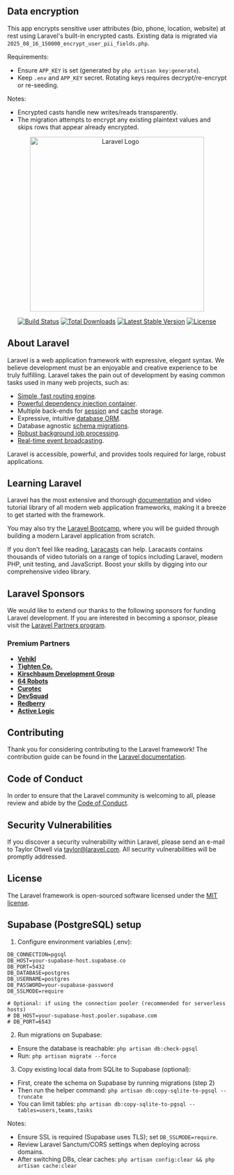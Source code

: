 ## Data encryption

This app encrypts sensitive user attributes (bio, phone, location, website) at rest using Laravel's built-in encrypted casts. Existing data is migrated via `2025_08_16_150000_encrypt_user_pii_fields.php`.

Requirements:
- Ensure `APP_KEY` is set (generated by `php artisan key:generate`).
- Keep `.env` and `APP_KEY` secret. Rotating keys requires decrypt/re-encrypt or re-seeding.

Notes:
- Encrypted casts handle new writes/reads transparently.
- The migration attempts to encrypt any existing plaintext values and skips rows that appear already encrypted.

<p align="center"><a href="https://laravel.com" target="_blank"><img src="https://raw.githubusercontent.com/laravel/art/master/logo-lockup/5%20SVG/2%20CMYK/1%20Full%20Color/laravel-logolockup-cmyk-red.svg" width="400" alt="Laravel Logo"></a></p>

<p align="center">
<a href="https://github.com/laravel/framework/actions"><img src="https://github.com/laravel/framework/workflows/tests/badge.svg" alt="Build Status"></a>
<a href="https://packagist.org/packages/laravel/framework"><img src="https://img.shields.io/packagist/dt/laravel/framework" alt="Total Downloads"></a>
<a href="https://packagist.org/packages/laravel/framework"><img src="https://img.shields.io/packagist/v/laravel/framework" alt="Latest Stable Version"></a>
<a href="https://packagist.org/packages/laravel/framework"><img src="https://img.shields.io/packagist/l/laravel/framework" alt="License"></a>
</p>

## About Laravel

Laravel is a web application framework with expressive, elegant syntax. We believe development must be an enjoyable and creative experience to be truly fulfilling. Laravel takes the pain out of development by easing common tasks used in many web projects, such as:

- [Simple, fast routing engine](https://laravel.com/docs/routing).
- [Powerful dependency injection container](https://laravel.com/docs/container).
- Multiple back-ends for [session](https://laravel.com/docs/session) and [cache](https://laravel.com/docs/cache) storage.
- Expressive, intuitive [database ORM](https://laravel.com/docs/eloquent).
- Database agnostic [schema migrations](https://laravel.com/docs/migrations).
- [Robust background job processing](https://laravel.com/docs/queues).
- [Real-time event broadcasting](https://laravel.com/docs/broadcasting).

Laravel is accessible, powerful, and provides tools required for large, robust applications.

## Learning Laravel

Laravel has the most extensive and thorough [documentation](https://laravel.com/docs) and video tutorial library of all modern web application frameworks, making it a breeze to get started with the framework.

You may also try the [Laravel Bootcamp](https://bootcamp.laravel.com), where you will be guided through building a modern Laravel application from scratch.

If you don't feel like reading, [Laracasts](https://laracasts.com) can help. Laracasts contains thousands of video tutorials on a range of topics including Laravel, modern PHP, unit testing, and JavaScript. Boost your skills by digging into our comprehensive video library.

## Laravel Sponsors

We would like to extend our thanks to the following sponsors for funding Laravel development. If you are interested in becoming a sponsor, please visit the [Laravel Partners program](https://partners.laravel.com).

### Premium Partners

- **[Vehikl](https://vehikl.com)**
- **[Tighten Co.](https://tighten.co)**
- **[Kirschbaum Development Group](https://kirschbaumdevelopment.com)**
- **[64 Robots](https://64robots.com)**
- **[Curotec](https://www.curotec.com/services/technologies/laravel)**
- **[DevSquad](https://devsquad.com/hire-laravel-developers)**
- **[Redberry](https://redberry.international/laravel-development)**
- **[Active Logic](https://activelogic.com)**

## Contributing

Thank you for considering contributing to the Laravel framework! The contribution guide can be found in the [Laravel documentation](https://laravel.com/docs/contributions).

## Code of Conduct

In order to ensure that the Laravel community is welcoming to all, please review and abide by the [Code of Conduct](https://laravel.com/docs/contributions#code-of-conduct).

## Security Vulnerabilities

If you discover a security vulnerability within Laravel, please send an e-mail to Taylor Otwell via [taylor@laravel.com](mailto:taylor@laravel.com). All security vulnerabilities will be promptly addressed.

## License

The Laravel framework is open-sourced software licensed under the [MIT license](https://opensource.org/licenses/MIT).

## Supabase (PostgreSQL) setup

1) Configure environment variables (.env):

```
DB_CONNECTION=pgsql
DB_HOST=your-supabase-host.supabase.co
DB_PORT=5432
DB_DATABASE=postgres
DB_USERNAME=postgres
DB_PASSWORD=your-supabase-password
DB_SSLMODE=require

# Optional: if using the connection pooler (recommended for serverless hosts)
# DB_HOST=your-supabase-host.pooler.supabase.com
# DB_PORT=6543
```

2) Run migrations on Supabase:

- Ensure the database is reachable: `php artisan db:check-pgsql`
- Run: `php artisan migrate --force`

3) Copy existing local data from SQLite to Supabase (optional):

- First, create the schema on Supabase by running migrations (step 2)
- Then run the helper command: `php artisan db:copy-sqlite-to-pgsql --truncate`
- You can limit tables: `php artisan db:copy-sqlite-to-pgsql --tables=users,teams,tasks`

Notes:
- Ensure SSL is required (Supabase uses TLS); set `DB_SSLMODE=require`.
- Review Laravel Sanctum/CORS settings when deploying across domains.
- After switching DBs, clear caches: `php artisan config:clear && php artisan cache:clear`

